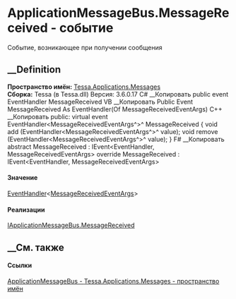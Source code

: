 # ApplicationMessageBus.MessageReceived - событие
Событие, возникающее при получении сообщения
## __Definition
 **Пространство имён:**
[Tessa.Applications.Messages](N_Tessa_Applications_Messages.htm)  
 **Сборка:** Tessa (в Tessa.dll) Версия: 3.6.0.17
C# __Копировать
     public event EventHandler<MessageReceivedEventArgs> MessageReceived
VB __Копировать
     Public Event MessageReceived As EventHandler(Of MessageReceivedEventArgs)
C++ __Копировать
     public:
    virtual  event EventHandler<MessageReceivedEventArgs^>^ MessageReceived {
    	void add (EventHandler<MessageReceivedEventArgs^>^ value);
    	void remove (EventHandler<MessageReceivedEventArgs^>^ value);
    }
F# __Копировать
     abstract MessageReceived : IEvent<EventHandler<MessageReceivedEventArgs>,
        MessageReceivedEventArgs>
    override MessageReceived : IEvent<EventHandler<MessageReceivedEventArgs>,
        MessageReceivedEventArgs>
#### Значение
[EventHandler](https://learn.microsoft.com/dotnet/api/system.eventhandler-1)<[MessageReceivedEventArgs](T_Tessa_Applications_Services_PlatformApplication_MessageReceivedEventArgs.htm)>
#### Реализации
[IApplicationMessageBus.MessageReceived](E_Tessa_Applications_Messages_IApplicationMessageBus_MessageReceived.htm)  
##  __См. также
#### Ссылки
[ApplicationMessageBus -
](T_Tessa_Applications_Messages_ApplicationMessageBus.htm)
[Tessa.Applications.Messages - пространство
имён](N_Tessa_Applications_Messages.htm)
